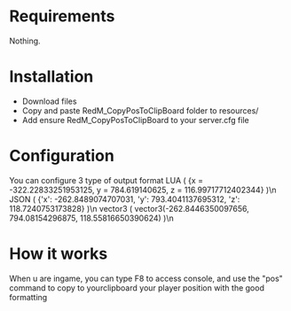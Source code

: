 # Requirements

Nothing. 

# Installation 

- Download files
- Copy and paste RedM_CopyPosToClipBoard folder to resources/
- Add ensure RedM_CopyPosToClipBoard to your server.cfg file

# Configuration

You can configure 3 type of output format 
LUA  ( {x = -322.22833251953125, y = 784.619140625, z = 116.99717712402344} )\n
JSON ( {'x': -262.8489074707031, 'y': 793.4041137695312, 'z': 118.7240753173828} )\n
vector3 ( vector3(-262.8446350097656, 794.08154296875, 118.55816650390624) )\n

# How it works

When u are ingame, you can type F8 to access console, and use the "pos" command to copy to yourclipboard your player position with the good formatting
